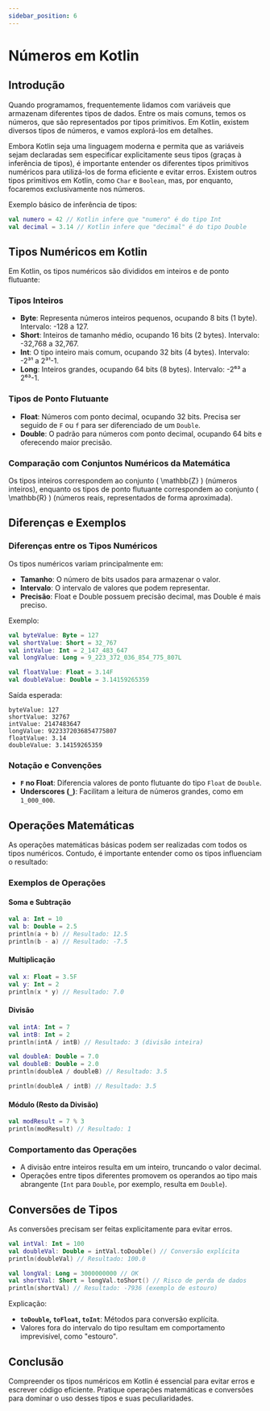 ```yaml
---
sidebar_position: 6
---
```


# Números em Kotlin

## Introdução

Quando programamos, frequentemente lidamos com variáveis que armazenam diferentes tipos de dados. Entre os mais comuns, temos os números, que são representados por tipos primitivos. Em Kotlin, existem diversos tipos de números, e vamos explorá-los em detalhes.

Embora Kotlin seja uma linguagem moderna e permita que as variáveis sejam declaradas sem especificar explicitamente seus tipos (graças à inferência de tipos), é importante entender os diferentes tipos primitivos numéricos para utilizá-los de forma eficiente e evitar erros. Existem outros tipos primitivos em Kotlin, como `Char` e `Boolean`, mas, por enquanto, focaremos exclusivamente nos números.

Exemplo básico de inferência de tipos:

```kotlin
val numero = 42 // Kotlin infere que "numero" é do tipo Int
val decimal = 3.14 // Kotlin infere que "decimal" é do tipo Double
```

## Tipos Numéricos em Kotlin

Em Kotlin, os tipos numéricos são divididos em inteiros e de ponto flutuante:

### Tipos Inteiros

- **Byte**: Representa números inteiros pequenos, ocupando 8 bits (1 byte). Intervalo: -128 a 127.
- **Short**: Inteiros de tamanho médio, ocupando 16 bits (2 bytes). Intervalo: -32,768 a 32,767.
- **Int**: O tipo inteiro mais comum, ocupando 32 bits (4 bytes). Intervalo: -2³¹ a 2³¹-1.
- **Long**: Inteiros grandes, ocupando 64 bits (8 bytes). Intervalo: -2⁶³ a 2⁶³-1.

### Tipos de Ponto Flutuante

- **Float**: Números com ponto decimal, ocupando 32 bits. Precisa ser seguido de `F` ou `f` para ser diferenciado de um `Double`.
- **Double**: O padrão para números com ponto decimal, ocupando 64 bits e oferecendo maior precisão.

### Comparação com Conjuntos Numéricos da Matemática

Os tipos inteiros correspondem ao conjunto \( \mathbb{Z} \) (números inteiros), enquanto os tipos de ponto flutuante correspondem ao conjunto \( \mathbb{R} \) (números reais, representados de forma aproximada).

## Diferenças e Exemplos

### Diferenças entre os Tipos Numéricos

Os tipos numéricos variam principalmente em:

- **Tamanho**: O número de bits usados para armazenar o valor.
- **Intervalo**: O intervalo de valores que podem representar.
- **Precisão**: Float e Double possuem precisão decimal, mas Double é mais preciso.

Exemplo:

```kotlin
val byteValue: Byte = 127
val shortValue: Short = 32_767
val intValue: Int = 2_147_483_647
val longValue: Long = 9_223_372_036_854_775_807L

val floatValue: Float = 3.14F
val doubleValue: Double = 3.14159265359
```

Saída esperada:

```
byteValue: 127
shortValue: 32767
intValue: 2147483647
longValue: 9223372036854775807
floatValue: 3.14
doubleValue: 3.14159265359
```

### Notação e Convenções

- **`F` no Float**: Diferencia valores de ponto flutuante do tipo `Float` de `Double`.
- **Underscores (`_`)**: Facilitam a leitura de números grandes, como em `1_000_000`.

## Operações Matemáticas

As operações matemáticas básicas podem ser realizadas com todos os tipos numéricos. Contudo, é importante entender como os tipos influenciam o resultado:

### Exemplos de Operações

#### Soma e Subtração

```kotlin
val a: Int = 10
val b: Double = 2.5
println(a + b) // Resultado: 12.5
println(b - a) // Resultado: -7.5
```

#### Multiplicação

```kotlin
val x: Float = 3.5F
val y: Int = 2
println(x * y) // Resultado: 7.0
```

#### Divisão

```kotlin
val intA: Int = 7
val intB: Int = 2
println(intA / intB) // Resultado: 3 (divisão inteira)

val doubleA: Double = 7.0
val doubleB: Double = 2.0
println(doubleA / doubleB) // Resultado: 3.5

println(doubleA / intB) // Resultado: 3.5
```

#### Módulo (Resto da Divisão)

```kotlin
val modResult = 7 % 3
println(modResult) // Resultado: 1
```

### Comportamento das Operações

- A divisão entre inteiros resulta em um inteiro, truncando o valor decimal.
- Operações entre tipos diferentes promovem os operandos ao tipo mais abrangente (`Int` para `Double`, por exemplo, resulta em `Double`).

## Conversões de Tipos

As conversões precisam ser feitas explicitamente para evitar erros.

```kotlin
val intVal: Int = 100
val doubleVal: Double = intVal.toDouble() // Conversão explícita
println(doubleVal) // Resultado: 100.0

val longVal: Long = 3000000000 // OK
val shortVal: Short = longVal.toShort() // Risco de perda de dados
println(shortVal) // Resultado: -7936 (exemplo de estouro)
```

Explicação:

- **`toDouble`, `toFloat`, `toInt`**: Métodos para conversão explícita.
- Valores fora do intervalo do tipo resultam em comportamento imprevisível, como "estouro".

## Conclusão

Compreender os tipos numéricos em Kotlin é essencial para evitar erros e escrever código eficiente. Pratique operações matemáticas e conversões para dominar o uso desses tipos e suas peculiaridades.